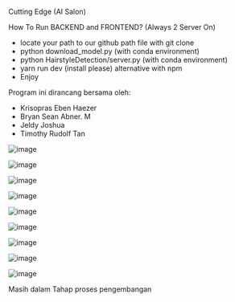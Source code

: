 
Cutting Edge (AI Salon)

How To Run BACKEND and FRONTEND? (Always 2 Server On)

- locate your path to our github path file with git clone
- python download_model.py (with conda environment)
- python HairstyleDetection/server.py (with conda environment)
- yarn run dev (install please) alternative with npm 
- Enjoy


Program ini dirancang bersama oleh: 
- Krisopras Eben Haezer
- Bryan Sean Abner. M
- Jeldy Joshua
- Timothy Rudolf Tan



![image](https://github.com/user-attachments/assets/2c30b391-078e-456e-897d-42c87c3da25a)

![image](https://github.com/user-attachments/assets/beaabcec-0dbe-4f7b-bf03-6e29dcbdad91)

![image](https://github.com/user-attachments/assets/86d8e83d-9482-4d21-a414-4f7ef7c622bb)

![image](https://github.com/user-attachments/assets/7c7fff9b-48b5-45ef-9904-4845767783e7)

![image](https://github.com/user-attachments/assets/de48ca42-2c2e-4e55-8e8c-dee67bc54ea0)

![image](https://github.com/user-attachments/assets/f6c1ebfa-c9b0-4cdb-b535-097e390c3661)

![image](https://github.com/user-attachments/assets/f486b8e6-5ccc-4c29-a006-fdab43e5375a)

![image](https://github.com/user-attachments/assets/ad848439-2a70-418a-8227-20aa401776e9)

![image](https://github.com/user-attachments/assets/a1f74424-a7f6-428b-9ace-414489191605)






















Masih dalam Tahap proses pengembangan 
